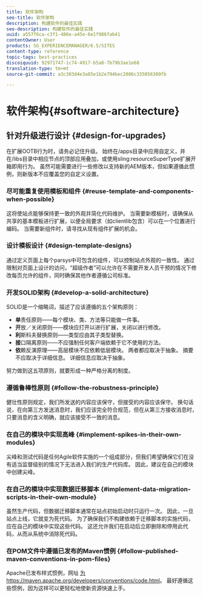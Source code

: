 ```yaml
---
title: 软件架构
seo-title: 软件架构
description: 构建软件的最佳实践
seo-description: 构建软件的最佳实践
uuid: a557f6ca-c3f1-486e-a45e-6e1f986fab41
contentOwner: User
products: SG_EXPERIENCEMANAGER/6.5/SITES
content-type: reference
topic-tags: best-practices
discoiquuid: 92971747-1c74-4917-b5a0-7b79b3ae1e68
translation-type: tm+mt
source-git-commit: a3c303d4e3a85e1b2e794bec2006c335056309fb

---
```



# 软件架构{#software-architecture}

## 针对升级进行设计 {#design-for-upgrades}

在扩展OOTB行为时，请务必记住升级。 始终在/apps目录中应用自定义，并在/libs目录中相应节点的顶部应用叠加，或使用sling:resourceSuperType扩展开箱即用行为。 虽然可能需要进行一些修改以支持新的AEM版本，但如果遵循此惯例，则新版本不应覆盖您的自定义设置。

### 尽可能重复使用模板和组件 {#reuse-template-and-components-when-possible}

这将使站点能够保持更一致的外观并简化代码维护。 当需要新模板时，请确保从共享的基本模板进行扩展，以便全局要求（如clientlib包含）可以在一个位置进行编码。 当需要新组件时，请寻找从现有组件扩展的机会。

### 设计模板设计 {#design-template-designs}

通过定义页面上每个parsys中可包含的组件，可以控制站点外观的一致性。 通过限制对页面上设计的访问，“超级作者”可以允许在不需要开发人员干预的情况下修改每页允许的组件，同时确保其他作者遵循公司标准。

### 开发SOLID架构 {#develop-a-solid-architecture}

SOLID是一个缩略词，描述了应该遵循的五个架构原则：

* **单**&#x200B;责任原则——每个模块、类、方法等只能做一件事。
* **开**&#x200B;放／关闭原则——模块应打开以进行扩展，关闭以进行修改。
* **利**&#x200B;斯科夫替换原则——类型应由其子类型替换。
* **接**&#x200B;口隔离原则——不应强制任何客户端依赖于它不使用的方法。
* **依**&#x200B;赖反演原理——高层模块不应依赖低层模块。 两者都应取决于抽象。 摘要不应取决于详细信息。 详细信息应取决于抽象。

努力做到这五项原则，就要形成一种严格分离的制度。

### 遵循鲁棒性原则 {#follow-the-robustness-principle}

健壮性原则规定，我们所发送的内容应该保守，但接受的内容应该保守。 换句话说，在向第三方发送消息时，我们应该完全符合规范，但在从第三方接收消息时，只要消息的含义明确，就应该接受不一致的消息。

### 在自己的模块中实现高峰 {#implement-spikes-in-their-own-modules}

尖峰和测试代码是任何Agile软件实施的一个组成部分，但我们希望确保它们在没有适当监督级别的情况下无法进入我们的生产代码库。 因此，建议在自己的模块中创建尖峰。

### 在自己的模块中实现数据迁移脚本 {#implement-data-migration-scripts-in-their-own-module}

虽然生产代码，但数据迁移脚本通常在站点初始启动时只运行一次。 因此，一旦站点上线，它就变为死代码。 为了确保我们不构建依赖于迁移脚本的实施代码，应在自己的模块中实现这些代码。 这还允许我们在启动后立即删除和停用此代码，从而从系统中消除死代码。

### 在POM文件中遵循已发布的Maven惯例 {#follow-published-maven-conventions-in-pom-files}

Apache已发布样式惯例，网址 [为https://maven.apache.org/developers/conventions/code.html](https://maven.apache.org/developers/conventions/code.html)。 最好遵循这些惯例，因为这样可以更轻松地使新资源快速上手。
